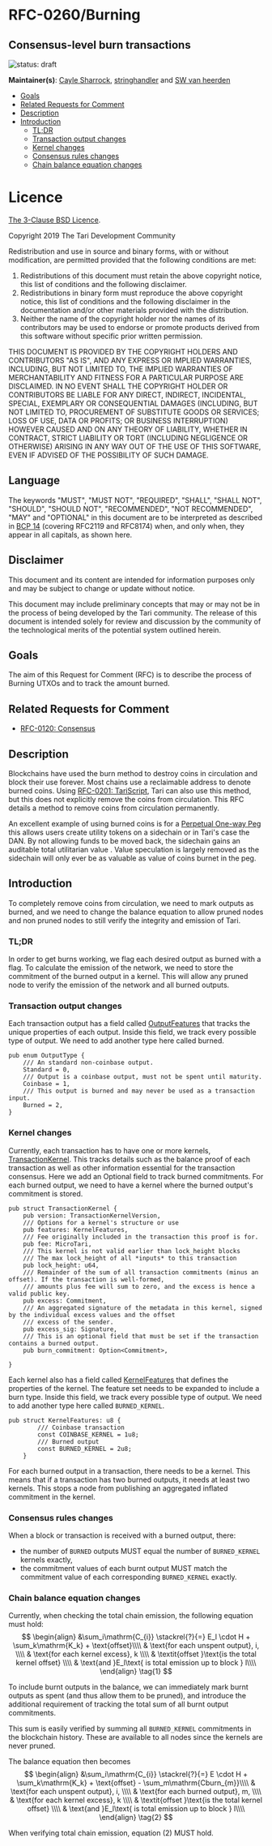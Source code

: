 # RFC-0260/Burning

## Consensus-level burn transactions

![status: draft](theme/images/status-draft.svg)

**Maintainer(s)**: [Cayle Sharrock](https://github.com/CjS77), [stringhandler](https://github.com/stringhandler) and [SW van heerden](https://github.com/SWvheerden) 

<!-- TOC -->
* [Goals](#goals)
* [Related Requests for Comment](#related-requests-for-comment)
* [Description](#description)
* [Introduction](#introduction)
    * [TL;DR](#tldr)
    * [Transaction output changes](#transaction-output-changes)
    * [Kernel changes](#kernel-changes)
    * [Consensus rules changes](#consensus-rules-changes)
    * [Chain balance equation changes](#chain-balance-equation-changes)
<!-- TOC -->


# Licence

[The 3-Clause BSD Licence](https://opensource.org/licenses/BSD-3-Clause).

Copyright 2019 The Tari Development Community

Redistribution and use in source and binary forms, with or without modification, are permitted provided that the
following conditions are met:

1. Redistributions of this document must retain the above copyright notice, this list of conditions and the following
   disclaimer.
2. Redistributions in binary form must reproduce the above copyright notice, this list of conditions and the following
   disclaimer in the documentation and/or other materials provided with the distribution.
3. Neither the name of the copyright holder nor the names of its contributors may be used to endorse or promote products
   derived from this software without specific prior written permission.

THIS DOCUMENT IS PROVIDED BY THE COPYRIGHT HOLDERS AND CONTRIBUTORS "AS IS", AND ANY EXPRESS OR IMPLIED WARRANTIES,
INCLUDING, BUT NOT LIMITED TO, THE IMPLIED WARRANTIES OF MERCHANTABILITY AND FITNESS FOR A PARTICULAR PURPOSE ARE
DISCLAIMED. IN NO EVENT SHALL THE COPYRIGHT HOLDER OR CONTRIBUTORS BE LIABLE FOR ANY DIRECT, INDIRECT, INCIDENTAL,
SPECIAL, EXEMPLARY OR CONSEQUENTIAL DAMAGES (INCLUDING, BUT NOT LIMITED TO, PROCUREMENT OF SUBSTITUTE GOODS OR
SERVICES; LOSS OF USE, DATA OR PROFITS; OR BUSINESS INTERRUPTION) HOWEVER CAUSED AND ON ANY THEORY OF LIABILITY,
WHETHER IN CONTRACT, STRICT LIABILITY OR TORT (INCLUDING NEGLIGENCE OR OTHERWISE) ARISING IN ANY WAY OUT OF THE USE OF
THIS SOFTWARE, EVEN IF ADVISED OF THE POSSIBILITY OF SUCH DAMAGE.

## Language

The keywords "MUST", "MUST NOT", "REQUIRED", "SHALL", "SHALL NOT", "SHOULD", "SHOULD NOT", "RECOMMENDED", 
"NOT RECOMMENDED", "MAY" and "OPTIONAL" in this document are to be interpreted as described in 
[BCP 14](https://tools.ietf.org/html/bcp14) (covering RFC2119 and RFC8174) when, and only when, they appear in all capitals, as 
shown here.

## Disclaimer

This document and its content are intended for information purposes only and may be subject to change or update
without notice.

This document may include preliminary concepts that may or may not be in the process of being developed by the Tari
community. The release of this document is intended solely for review and discussion by the community of the
technological merits of the potential system outlined herein.

## Goals

The aim of this Request for Comment (RFC) is to describe the process of Burning UTXOs and to track the amount burned. 

## Related Requests for Comment

* [RFC-0120: Consensus](RFC-0120_Consensus.md)

## Description

Blockchains have used the burn method to destroy coins in circulation and block their use forever. Most chains use a reclaimable address
to denote burned coins. Using [RFC-0201: TariScript](RFC-0201_TariScript.md), Tari can also use this method, but this does not explicitly
remove the coins from circulation. This RFC details a method to remove coins from circulation permanently.

An excellent example of using burned coins is for a [Perpetual One-way Peg](https://medium.com/@RubenSomsen/21-million-bitcoins-to-rule-all-sidechains-the-perpetual-one-way-peg-96cb2f8ac302) this allows users 
create utility tokens on a sidechain or in Tari's case the DAN. By not allowing funds to be moved back, the sidechain gains an auditable total utilitarian value
. Value speculation is largely removed as the sidechain will only ever be as valuable as value of coins burnet in the peg.


## Introduction

To completely remove coins from circulation, we need to mark outputs as burned, and we need to change the balance equation to
allow pruned nodes and non pruned nodes to still verify the integrity and emission of Tari.

### TL;DR
In order to get burns working, we flag each desired output as burned with a flag. To calculate the emission of the network, we need
to store the commitment of the burned output in a kernel. This will allow any pruned node to verify the emission of the network and all burned outputs. 

### Transaction output changes

Each transaction output has a field called [OutputFeatures](https://github.com/tari-project/tari/blob/f7f913c873c9f5d373f99149e52c26a0dd32f03f/base_layer/core/src/transactions/transaction_components/output_features.rs#L62) that tracks the unique properties of each output. 
Inside this field, we track every possible type of output. We need to add another type here called burned. 

```rust,ignore
pub enum OutputType {
    /// An standard non-coinbase output.
    Standard = 0,
    /// Output is a coinbase output, must not be spent until maturity.
    Coinbase = 1,
    /// This output is burned and may never be used as a transaction input.
    Burned = 2,
}
```

### Kernel changes

Currently, each transaction has to have one or more kernels, [TransactionKernel](https://github.com/tari-project/tari/blob/2ca06724f0ab7c63eb0b6caab563372f353f4348/base_layer/core/src/transactions/transaction_components/transaction_kernel.rs#L53). This tracks details such as the balance proof of each transaction as well as other information essential for the transaction consensus. Here we add an Optional field to track burned commitments.
For each burned output, we need to have a kernel where the burned output's commitment is stored. 

```rust,ignore
pub struct TransactionKernel {
    pub version: TransactionKernelVersion,
    /// Options for a kernel's structure or use
    pub features: KernelFeatures,
    /// Fee originally included in the transaction this proof is for.
    pub fee: MicroTari,
    /// This kernel is not valid earlier than lock_height blocks
    /// The max lock_height of all *inputs* to this transaction
    pub lock_height: u64,
    /// Remainder of the sum of all transaction commitments (minus an offset). If the transaction is well-formed,
    /// amounts plus fee will sum to zero, and the excess is hence a valid public key.
    pub excess: Commitment,
    /// An aggregated signature of the metadata in this kernel, signed by the individual excess values and the offset
    /// excess of the sender.
    pub excess_sig: Signature,
    /// This is an optional field that must be set if the transaction contains a burned output.
    pub burn_commitment: Option<Commitment>,

}
```
Each kernel also has a field called [KernelFeatures](https://github.com/tari-project/tari/blob/2ca06724f0ab7c63eb0b6caab563372f353f4348/base_layer/core/src/transactions/transaction_components/kernel_features.rs#L36) that defines the properties of the kernel. The feature set needs to be expanded to include a burn type.
Inside this field, we track every possible type of output. We need to add another type here called `BURNED_KERNEL`. 

```rust,ignore
pub struct KernelFeatures: u8 {
        /// Coinbase transaction
        const COINBASE_KERNEL = 1u8;
        /// Burned output
        const BURNED_KERNEL = 2u8;
    }
```

For each burned output in a transaction, there needs to be a kernel. This means that if a transaction has two burned outputs, it needs at least two kernels. 
This stops a node from publishing an aggregated inflated commitment in the kernel. 



### Consensus rules changes

When a block or transaction is received with a burned output, there:
* the number of `BURNED` outputs MUST equal the number of `BURNED_KERNEL` kernels exactly,
* the commitment values of each burnt output MUST match the commitment value of each corresponding `BURNED_KERNEL` exactly.

### Chain balance equation changes 

Currently, when checking the total chain emission, the following equation must hold:
$$
\begin{align}
&\sum_i\mathrm{C_{i}} \stackrel{?}{=} E_l \cdot H + \sum_k\mathrm{K_k} + \text{offset}\\\\
& \text{for each unspent output}, i, \\\\
& \text{for each kernel excess}, k \\\\
& \textit{offset }\text{is the total kernel offset} \\\\
& \text{and }E_l\text{ is total emission up to block } l\\\\
\end{align}
\tag{1}
$$

To include burnt outputs in the balance, we can immediately mark burnt outputs as spent (and thus allow them to be pruned), and introduce the additional requirement of tracking the total sum of all burnt output commitments.

This sum is easily verified by summing all `BURNED_KERNEL` commitments in the blockchain history. These are available to all nodes since the kernels are never pruned.

The balance equation then becomes
$$
\begin{align}
&\sum_i\mathrm{C_{i}} \stackrel{?}{=} E \cdot H + \sum_k\mathrm{K_k} + \text{offset} - \sum_m\mathrm{Cburn_{m}}\\\\
& \text{for each unspent output}, i, \\\\
& \text{for each burned output}, m, \\\\
& \text{for each kernel excess}, k \\\\
& \textit{offset }\text{is the total kernel offset} \\\\
& \text{and }E_l\text{ is total emission up to block } l\\\\
\end{align}
\tag{2}
$$

When verifying total chain emission, equation (2) MUST hold.



[block]: Glossary.md#block
[block header]: Glossary.md#block-header
[transaction input]: Glossary.md#transaction
[transaction output]: Glossary.md#unspent-transaction-outputs
[transaction weight]: Glossary.md#transaction-weight
[metadata signature]: Glossary.md#metadata-signature
[utxo]: Glossary.md#unspent-transaction-outputs
[emission schedule]: Glossary.md#emission-schedule

